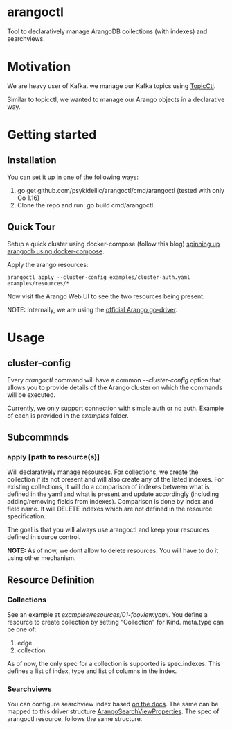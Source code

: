 # arangoctl

Tool to declaratively manage ArangoDB collections (with indexes) and searchviews.

# Motivation

We are heavy user of Kafka. we manage our Kafka topics using [TopicCtl](https://github.com/segmentio/topicctl).

Similar to topicctl, we wanted to manage our Arango objects in a declarative way.

# Getting started

## Installation

You can set it up in one of the following ways:

1. go get github.com/psykidellic/arangoctl/cmd/arangoctl (tested with only Go 1.16)
2. Clone the repo and run: go build cmd/arangoctl

## Quick Tour

Setup a quick cluster using docker-compose (follow this blog) [spinning up arangodb using docker-compose](https://dev.to/sonyarianto/how-to-spin-arangodb-server-with-docker-and-docker-compose-3c00).

Apply the arango resources:

```
arangoctl apply --cluster-config examples/cluster-auth.yaml examples/resources/*
```

Now visit the Arango Web UI to see the two resources being present.

NOTE: Internally, we are using the [official Arango go-driver](https://github.com/arangodb/go-driver).

# Usage

## cluster-config

Every *arangoctl* command will have a common *--cluster-config* option that allows you to provide details of the Arango cluster on which the commands will be executed.

Currently, we only support connection with simple auth or no auth. Example of each is provided in the *examples* folder.

## Subcommnds

### apply [path to resource(s)]

Will declaratively manage resources. For collections, we create the collection if its not present and will also create any of the listed indexes. For existing collections, it will do a comparison of indexes between what is defined in the yaml and what is present and update accordingly (including adding/removing fields from indexes). Comparison is done by index and field name. It will DELETE indexes which are not defined in the resource specification.

The goal is that you will always use arangoctl and keep your resources defined in source control.

**NOTE:** As of now, we dont allow to delete resources. You will have to do it using other mechanism.

## Resource Definition

### Collections

See an example at *examples/resources/01-fooview.yaml*. You define a resource to create collection by setting "Collection" for Kind. meta.type can be one of:

1. edge
2. collection

As of now, the only spec for a collection is supported is spec.indexes. This defines a list of index, type and list of columns in the index.

### Searchviews

You can configure searchview index based [on the docs](https://www.arangodb.com/docs/stable/arangosearch-views.html). The same can be mapped to this driver structure [ArangoSearchViewProperties](https://github.com/arangodb/go-driver/blob/master/view_arangosearch.go#L235). The spec of arangoctl resource, follows the same structure.
